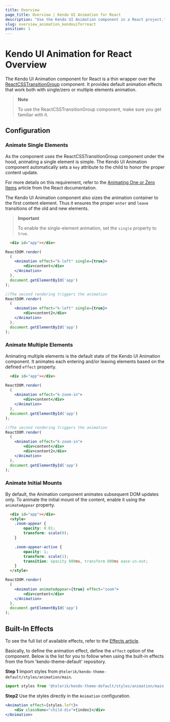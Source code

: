 ```yaml
---
title: Overview
page_title: Overview | Kendo UI Animation for React
description: "Use the Kendo UI Animation component in a React project."
slug: overview_animation_kendouiforreact
position: 1
---
```


# Kendo UI Animation for React Overview

The Kendo UI Animation component for React is a thin wrapper over the [ReactCSSTransitionGroup](https://facebook.github.io/react/docs/animation.html) component. It provides default animation effects that work both with single/zero or multiple elements animation.

> **Note**
>
> To use the ReactCSSTransitionGroup component, make sure you get familiar with it.

## Configuration

### Animate Single Elements

As the component uses the ReactCSSTransitionGroup component under the hood, animating a single element is simple. The Kendo UI Animation component automatically sets a `key` attribute to the child to honor the proper content update. 

For more details on this requirement, refer to the [Animating One or Zero Items](https://facebook.github.io/react/docs/animation.html#animating-one-or-zero-items) article from the React documentation. 

The Kendo UI Animation component also sizes the animation container to the first content element. Thus it ensures the proper `enter` and `leave` transitions of the old and new elements.

> **Important** 
>
> To enable the single-element animation, set the `single` property to `true`.

```html
  <div id="app"></div>
```
```jsx
ReactDOM.render(
  (
    <Animation effect="k-left" single={true}>
        <div>content</div>
    </Animation>
  ),
  document.getElementById('app')
);

//The second rendering triggers the animation
ReactDOM.render(
  (
    <Animation effect="k-left" single={true}>
        <div>content2</div>
    </Animation>
  ),
  document.getElementById('app')
);
```

### Animate Multiple Elements

Animating multiple elements is the default state of the Kendo UI Animation component. It animates each entering and/or leaving elements based on the defined `effect` property.

```html
  <div id="app"></div>
```
```jsx
ReactDOM.render(
  (
    <Animation effect="k-zoom-in">
        <div>content</div>
    </Animation>
  ),
  document.getElementById('app')
);

//The second rendering triggers the animation
ReactDOM.render(
  (
    <Animation effect="k-zoom-in">
        <div>content</div>
        <div>content2</div>
    </Animation>
  ),
  document.getElementById('app')
);
```

### Animate Initial Mounts

By default, the Animation component animates subsequent DOM updates only. To animate the initial mount of the content, enable it using the `animateAppear` property.

```html
  <div id="app"></div>
  <style>
    .zoom-appear {
        opacity: 0.01;
        transform: scale(0);
    }

    .zoom-appear-active {
        opacity: 1;
        transform: scale(1);
        transition: opacity 800ms, transform 800ms ease-in-out;
    }
  </style>
```
```jsx
ReactDOM.render(
  (
    <Animation animateAppear={true} effect="zoom">
        <div>content</div>
    </Animation>
  ),
  document.getElementById('app')
);
```

## Built-In Effects

To see the full list of available effects, refer to the [Effects article](https://github.com/telerik/kendo-theme-default/blob/master/styles/animation/_effect.scss).

Basically, to define the animation effect, define the `effect` option of the component. Below is the list for you to follow when using the built-in effects from the from 'kendo-theme-default' repository.

**Step 1** Import styles from `@telerik/kendo-theme-default/styles/animation/main`.

```jsx
import styles from '@telerik/kendo-theme-default/styles/animation/main';
```

**Step2** Use the styles directly in the `Animation` configuration.

```jsx
<Animation effect={styles.left}>
    <div className="child-div">{index}</div>
</Animation>
```
